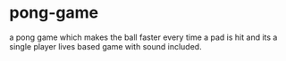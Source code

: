 # pong-game
a pong game which makes the ball faster every time a pad is hit and its a single player lives based game with sound included.
